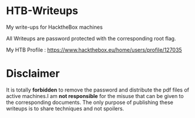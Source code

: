 # HTB-Writeups
My write-ups for HacktheBox  machines

All Writeups are password protected with the corresponding root flag.

My HTB Profile : https://www.hackthebox.eu/home/users/profile/127035

# Disclaimer
It is totally **forbidden** to remove the password and distribute the pdf files of active machines.I am **not responsible** for the misuse that can be given to the corresponding documents. The only purpose of publishing these writeups is to share techniques and not spoilers.

<script src="https://www.hackthebox.eu/badge/127035"></script>
